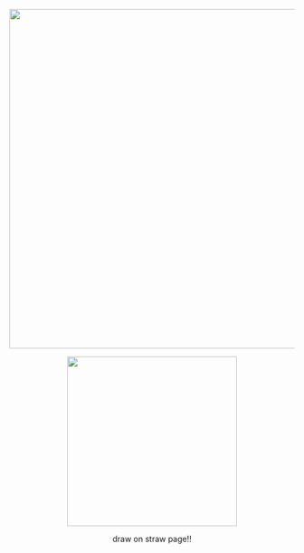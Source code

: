 <p align="center">
  <img src="https://github.com/user-attachments/assets/741d077b-6f57-4f28-88c6-45c93a9929c7"width="600">
</p>

<p align="center">
  <img src="https://github.com/user-attachments/assets/91d38a95-d065-4ccd-8c19-1c328185145b"width="300">
</p>

<p align="center">
  draw on straw page!!
</p>

